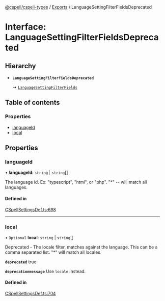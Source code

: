[@cspell/cspell-types](../README.md) / [Exports](../modules.md) / LanguageSettingFilterFieldsDeprecated

# Interface: LanguageSettingFilterFieldsDeprecated

## Hierarchy

- **`LanguageSettingFilterFieldsDeprecated`**

  ↳ [`LanguageSettingFilterFields`](LanguageSettingFilterFields.md)

## Table of contents

### Properties

- [languageId](LanguageSettingFilterFieldsDeprecated.md#languageid)
- [local](LanguageSettingFilterFieldsDeprecated.md#local)

## Properties

### languageId

• **languageId**: `string` \| `string`[]

The language id.  Ex: "typescript", "html", or "php".  "*" -- will match all languages.

#### Defined in

[CSpellSettingsDef.ts:698](https://github.com/streetsidesoftware/cspell/blob/7a5f2ef/packages/cspell-types/src/CSpellSettingsDef.ts#L698)

___

### local

• `Optional` **local**: `string` \| `string`[]

Deprecated - The locale filter, matches against the language. This can be a comma separated list. "*" will match all locales.

**`deprecated`** true

**`deprecationmessage`** Use `locale` instead.

#### Defined in

[CSpellSettingsDef.ts:704](https://github.com/streetsidesoftware/cspell/blob/7a5f2ef/packages/cspell-types/src/CSpellSettingsDef.ts#L704)

